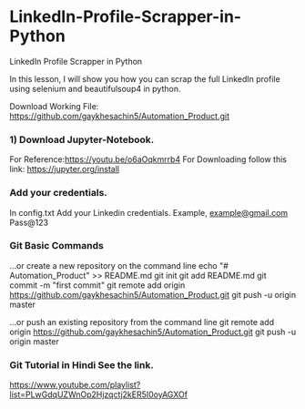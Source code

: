 # LinkedIn-Profile-Scrapper-in-Python
LinkedIn Profile Scrapper in Python

In this lesson, I will show you how you can scrap the full LinkedIn profile using selenium and beautifulsoup4 in python. 

Download Working File: https://github.com/gaykhesachin5/Automation_Product.git

### 1) Download Jupyter-Notebook.
For Reference:https://youtu.be/o6aOqkmrrb4
For Downloading follow this link: https://jupyter.org/install

### Add  your credentials.
In config.txt Add  your Linkedin credentials.
Example,
example@gmail.com
Pass@123

### Git Basic Commands
…or create a new repository on the command line
echo "# Automation_Product" >> README.md
git init
git add README.md
git commit -m "first commit"
git remote add origin https://github.com/gaykhesachin5/Automation_Product.git
git push -u origin master

…or push an existing repository from the command line
git remote add origin https://github.com/gaykhesachin5/Automation_Product.git
git push -u origin master

### Git Tutorial in Hindi See the link.
https://www.youtube.com/playlist?list=PLwGdqUZWnOp2Hjzqctj2kER5I0oyAGXOf